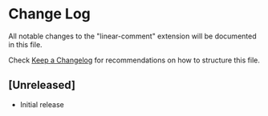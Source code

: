 # Change Log

All notable changes to the "linear-comment" extension will be documented in this file.

Check [Keep a Changelog](http://keepachangelog.com/) for recommendations on how to structure this file.

## [Unreleased]

- Initial release
